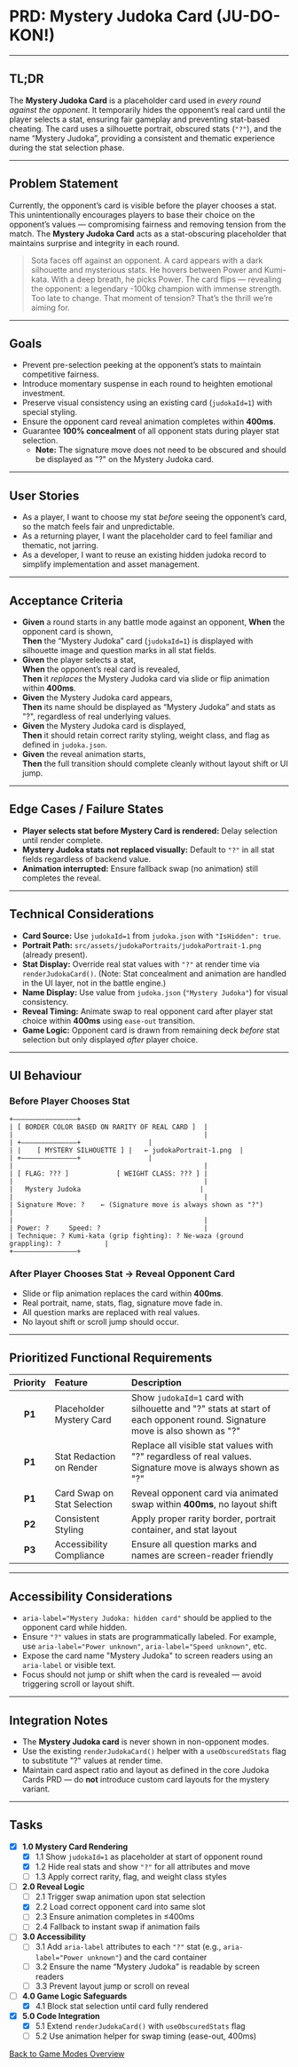 # PRD: Mystery Judoka Card (JU-DO-KON!)

---

## TL;DR

The **Mystery Judoka Card** is a placeholder card used in *every round against the opponent*. It temporarily hides the opponent’s real card until the player selects a stat, ensuring fair gameplay and preventing stat-based cheating. The card uses a silhouette portrait, obscured stats (`"?"`), and the name “Mystery Judoka”, providing a consistent and thematic experience during the stat selection phase.

---

## Problem Statement

Currently, the opponent’s card is visible before the player chooses a stat. This unintentionally encourages players to base their choice on the opponent’s values — compromising fairness and removing tension from the match. The **Mystery Judoka Card** acts as a stat-obscuring placeholder that maintains surprise and integrity in each round.

> Sota faces off against an opponent. A card appears with a dark silhouette and mysterious stats. He hovers between Power and Kumi-kata. With a deep breath, he picks Power. The card flips — revealing the opponent: a legendary -100kg champion with immense strength. Too late to change. That moment of tension? That’s the thrill we’re aiming for.

---

## Goals

- Prevent pre-selection peeking at the opponent’s stats to maintain competitive fairness.
- Introduce momentary suspense in each round to heighten emotional investment.
- Preserve visual consistency using an existing card (`judokaId=1`) with special styling.
- Ensure the opponent card reveal animation completes within **400ms**.
- Guarantee **100% concealment** of all opponent stats during player stat selection.
  - **Note:** The signature move does not need to be obscured and should be displayed as "?" on the Mystery Judoka card.

---

## User Stories

- As a player, I want to choose my stat *before* seeing the opponent’s card, so the match feels fair and unpredictable.
- As a returning player, I want the placeholder card to feel familiar and thematic, not jarring.
- As a developer, I want to reuse an existing hidden judoka record to simplify implementation and asset management.

---

## Acceptance Criteria

- **Given** a round starts in any battle mode against an opponent,
  **When** the opponent card is shown,  
  **Then** the “Mystery Judoka” card (`judokaId=1`) is displayed with silhouette image and question marks in all stat fields.
- **Given** the player selects a stat,  
  **When** the opponent’s real card is revealed,  
  **Then** it *replaces* the Mystery Judoka card via slide or flip animation within **400ms**.
- **Given** the Mystery Judoka card appears,  
  **Then** its name should be displayed as “Mystery Judoka” and stats as "?", regardless of real underlying values.
- **Given** the Mystery Judoka card is displayed,  
  **Then** it should retain correct rarity styling, weight class, and flag as defined in `judoka.json`.
- **Given** the reveal animation starts,  
  **Then** the full transition should complete cleanly without layout shift or UI jump.

---

## Edge Cases / Failure States

- **Player selects stat before Mystery Card is rendered:** Delay selection until render complete.
- **Mystery Judoka stats not replaced visually:** Default to `"?"` in all stat fields regardless of backend value.
- **Animation interrupted:** Ensure fallback swap (no animation) still completes the reveal.

---

## Technical Considerations

- **Card Source:** Use `judokaId=1` from `judoka.json` with `"IsHidden": true`.
- **Portrait Path:** `src/assets/judokaPortraits/judokaPortrait-1.png` (already present).
- **Stat Display:** Override real stat values with `"?"` at render time via `renderJudokaCard()`. (Note: Stat concealment and animation are handled in the UI layer, not in the battle engine.)
- **Name Display:** Use value from `judoka.json` (`"Mystery Judoka"`) for visual consistency.
- **Reveal Timing:** Animate swap to real opponent card after player stat choice within **400ms** using `ease-out` transition.
- **Game Logic:** Opponent card is drawn from remaining deck *before* stat selection but only displayed *after* player choice.

---

## UI Behaviour

### Before Player Chooses Stat

```
+————————————————+
| [ BORDER COLOR BASED ON RARITY OF REAL CARD ]  |
|                                                |
| +––––––––––––––+                 |
| |    [ MYSTERY SILHOUETTE ] |   ← judokaPortrait-1.png  |
| +––––––––––––––+                 |
|                                                |
| [ FLAG: ??? ]            [ WEIGHT CLASS: ??? ] |
|                                                |
|   Mystery Judoka                              |
|                                                |
| Signature Move: ?    ← (Signature move is always shown as "?")           |
|                                                |
| Power: ?     Speed: ?                          |
| Technique: ? Kumi-kata (grip fighting): ? Ne-waza (ground grappling): ?           |
+————————————————+
```

### After Player Chooses Stat → Reveal Opponent Card

- Slide or flip animation replaces the card within **400ms**.
- Real portrait, name, stats, flag, signature move fade in.
- All question marks are replaced with real values.
- No layout shift or scroll jump should occur.

---

## Prioritized Functional Requirements

| Priority | Feature                      | Description                                                                 |
|:--------:|:----------------------------|:---------------------------------------------------------------------------|
| **P1**   | Placeholder Mystery Card     | Show `judokaId=1` card with silhouette and "?" stats at start of each opponent round. Signature move is also shown as "?" |
| **P1**   | Stat Redaction on Render     | Replace all visible stat values with "?" regardless of real values. Signature move is always shown as "?" |
| **P1**   | Card Swap on Stat Selection  | Reveal opponent card via animated swap within **400ms**, no layout shift   |
| **P2**   | Consistent Styling           | Apply proper rarity border, portrait container, and stat layout             |
| **P3**   | Accessibility Compliance     | Ensure all question marks and names are screen-reader friendly              |

---

## Accessibility Considerations

- `aria-label="Mystery Judoka: hidden card"` should be applied to the opponent card while hidden.
- Ensure `"?"` values in stats are programmatically labeled. For example, use `aria-label="Power unknown"`, `aria-label="Speed unknown"`, etc.
- Expose the card name "Mystery Judoka" to screen readers using an `aria-label` or visible text.
- Focus should not jump or shift when the card is revealed — avoid triggering scroll or layout shift.

---

## Integration Notes

- The **Mystery Judoka card** is never shown in non-opponent modes.
- Use the existing `renderJudokaCard()` helper with a `useObscuredStats` flag to substitute "?" values at render time.
- Maintain card aspect ratio and layout as defined in the core Judoka Cards PRD — do **not** introduce custom card layouts for the mystery variant.

---

## Tasks

- [x] **1.0 Mystery Card Rendering**
  - [x] 1.1 Show `judokaId=1` as placeholder at start of opponent round
  - [x] 1.2 Hide real stats and show `"?"` for all attributes and move
  - [ ] 1.3 Apply correct rarity, flag, and weight class styles
- [ ] **2.0 Reveal Logic**
  - [ ] 2.1 Trigger swap animation upon stat selection
  - [x] 2.2 Load correct opponent card into same slot
  - [ ] 2.3 Ensure animation completes in ≤400ms
  - [ ] 2.4 Fallback to instant swap if animation fails
- [ ] **3.0 Accessibility**
  - [ ] 3.1 Add `aria-label` attributes to each `"?"` stat (e.g., `aria-label="Power unknown"`) and the card container
  - [ ] 3.2 Ensure the name “Mystery Judoka” is readable by screen readers
  - [ ] 3.3 Prevent layout jump or scroll on reveal
- [ ] **4.0 Game Logic Safeguards**
  - [x] 4.1 Block stat selection until card fully rendered
- [x] **5.0 Code Integration**
  - [x] 5.1 Extend `renderJudokaCard()` with `useObscuredStats` flag
  - [ ] 5.2 Use animation helper for swap timing (ease-out, 400ms)

[Back to Game Modes Overview](prdGameModes.md)
